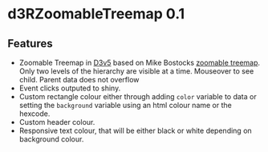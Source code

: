 # d3RZoomableTreemap 0.1
## Features
* Zoomable Treemap in [D3v5](https://d3js.org/) based on Mike Bostocks
  [zoomable treemap](https://bost.ocks.org/mike/treemap/). Only two levels of the 
  hierarchy are visible at a time. Mouseover to see child. Parent data does not 
  overflow
* Event clicks outputed to shiny.
* Custom rectangle colour either through adding `color` variable to data or 
  setting the `background` variable using an html colour name or the hexcode.
* Custom header colour.
* Responsive text colour, that will be either black or white depending on 
  background colour.
